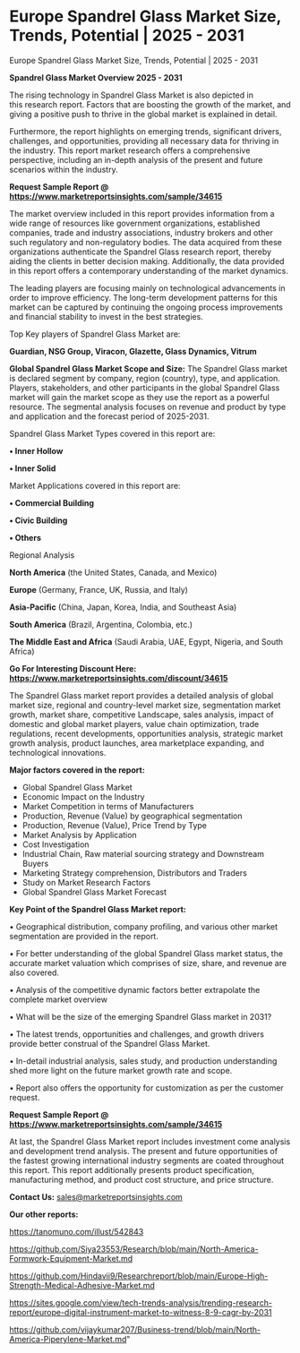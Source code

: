 # Europe Spandrel Glass Market Size, Trends, Potential | 2025 - 2031
 Europe Spandrel Glass Market Size, Trends, Potential | 2025 - 2031

<Strong> Spandrel Glass Market Overview 2025 - 2031</strong>

The rising technology in Spandrel Glass Market is also depicted in this research report. Factors that are boosting the growth of the market, and giving a positive push to thrive in the global market is explained in detail.

Furthermore, the report highlights on emerging trends, significant drivers, challenges, and opportunities, providing all necessary data for thriving in the industry. This report market research offers a comprehensive perspective, including an in-depth analysis of the present and future scenarios within the industry.

<strong>Request Sample Report @ <a href=https://www.marketreportsinsights.com/sample/34615>https://www.marketreportsinsights.com/sample/34615</a></strong>

The market overview included in this report provides information from a wide range of resources like government organizations, established companies, trade and industry associations, industry brokers and other such regulatory and non-regulatory bodies. The data acquired from these organizations authenticate the Spandrel Glass research report, thereby aiding the clients in better decision making. Additionally, the data provided in this report offers a contemporary understanding of the market dynamics.

The leading players are focusing mainly on technological advancements in order to improve efficiency. The long-term development patterns for this market can be captured by continuing the ongoing process improvements and financial stability to invest in the best strategies.

Top Key players of Spandrel Glass Market are:

<strong>Guardian, NSG Group, Viracon, Glazette, Glass Dynamics, Vitrum</strong>

<strong><b>Global Spandrel Glass Market Scope and Size:</b></strong>
The Spandrel Glass market is declared segment by company, region (country), type, and application. Players, stakeholders, and other participants in the global Spandrel Glass market will gain the market scope as they use the report as a powerful resource. The segmental analysis focuses on revenue and product by type and application and the forecast period of 2025-2031.

Spandrel Glass Market Types covered in this report are:

<strong>•  Inner Hollow

•  Inner Solid</strong>

Market Applications covered in this report are:

<strong>•  Commercial Building

•  Civic Building

•  Others</strong> 

Regional Analysis

<strong>North America</strong> (the United States, Canada, and Mexico)

<strong>Europe</strong> (Germany, France, UK, Russia, and Italy)

<strong>Asia-Pacific</strong> (China, Japan, Korea, India, and Southeast Asia)

<strong>South America</strong> (Brazil, Argentina, Colombia, etc.)

<strong>The Middle East and Africa</strong> (Saudi Arabia, UAE, Egypt, Nigeria, and South Africa)

<strong>Go For Interesting Discount Here: <a href=https://www.marketreportsinsights.com/discount/34615>https://www.marketreportsinsights.com/discount/34615</a></strong>

The Spandrel Glass market report provides a detailed analysis of global market size, regional and country-level market size, segmentation market growth, market share, competitive Landscape, sales analysis, impact of domestic and global market players, value chain optimization, trade regulations, recent developments, opportunities analysis, strategic market growth analysis, product launches, area marketplace expanding, and technological innovations.

<strong><b>Major factors covered in the report:</b></strong>
<ul>
  <li>Global Spandrel Glass Market </li>
  <li>Economic Impact on the Industry</li>
  <li>Market Competition in terms of Manufacturers</li>
  <li>Production, Revenue (Value) by geographical segmentation</li>
  <li>Production, Revenue (Value), Price Trend by Type</li>
  <li>Market Analysis by Application</li>
  <li>Cost Investigation</li>
  <li>Industrial Chain, Raw material sourcing strategy and Downstream Buyers</li>
  <li>Marketing Strategy comprehension, Distributors and Traders</li>
  <li>Study on Market Research Factors</li>
  <li>Global Spandrel Glass Market Forecast</li>
</ul>

<strong><b>Key Point of the Spandrel Glass Market report:</b></strong>

• Geographical distribution, company profiling, and various other market segmentation are provided in the report.

• For better understanding of the global Spandrel Glass market status, the accurate market valuation which comprises of size, share, and revenue are also covered.

• Analysis of the competitive dynamic factors better extrapolate the complete market overview

• What will be the size of the emerging Spandrel Glass market in 2031?

• The latest trends, opportunities and challenges, and growth drivers provide better construal of the Spandrel Glass Market.

• In-detail industrial analysis, sales study, and production understanding shed more light on the future market growth rate and scope.

• Report also offers the opportunity for customization as per the customer request.

<strong>Request Sample Report @ <a href=https://www.marketreportsinsights.com/sample/34615>https://www.marketreportsinsights.com/sample/34615</a></strong>

At last, the Spandrel Glass Market report includes investment come analysis and development trend analysis. The present and future opportunities of the fastest growing international industry segments are coated throughout this report. This report additionally presents product specification, manufacturing method, and product cost structure, and price structure.

<strong>Contact Us:</strong>
sales@marketreportsinsights.com

<strong>Our other reports:</strong>

<a href=https://tanomuno.com/illust/542843>https://tanomuno.com/illust/542843</a>

<a href=https://github.com/Siya23553/Research/blob/main/North-America-Formwork-Equipment-Market.md>https://github.com/Siya23553/Research/blob/main/North-America-Formwork-Equipment-Market.md</a>

<a href=https://github.com/Hindavii9/Researchreport/blob/main/Europe-High-Strength-Medical-Adhesive-Market.md>https://github.com/Hindavii9/Researchreport/blob/main/Europe-High-Strength-Medical-Adhesive-Market.md</a>

<a href=https://sites.google.com/view/tech-trends-analysis/trending-research-report/europe-digital-instrument-market-to-witness-8-9-cagr-by-2031>https://sites.google.com/view/tech-trends-analysis/trending-research-report/europe-digital-instrument-market-to-witness-8-9-cagr-by-2031</a>

<a href=https://github.com/vijaykumar207/Business-trend/blob/main/North-America-Piperylene-Market.md>https://github.com/vijaykumar207/Business-trend/blob/main/North-America-Piperylene-Market.md</a>"
